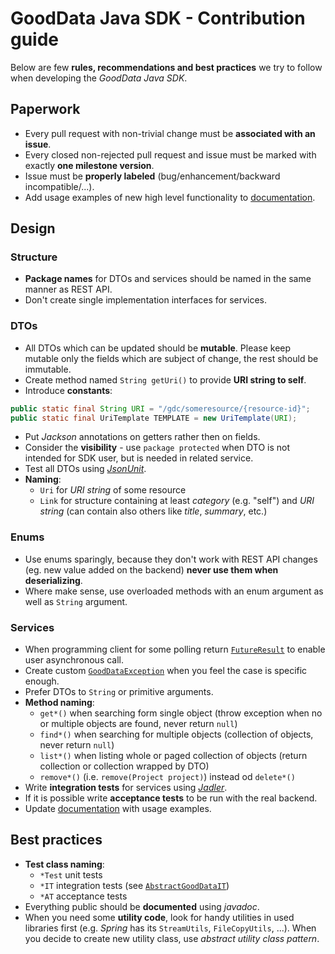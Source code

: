 # GoodData Java SDK - Contribution guide

Below are few **rules, recommendations and best practices** we try to follow when developing the _GoodData Java SDK_.

## Paperwork
* Every pull request with non-trivial change must be **associated with an issue**.
* Every closed non-rejected pull request and issue must be marked with exactly **one milestone version**.
* Issue must be **properly labeled** (bug/enhancement/backward incompatible/...). 
* Add usage examples of new high level functionality to
[documentation](https://github.com/gooddata/gooddata-java/wiki/Code-Examples).

## Design

### Structure
* **Package names** for DTOs and services should be named in the same manner as REST API.
* Don't create single implementation interfaces for services.

### DTOs
* All DTOs which can be updated should be **mutable**. Please keep mutable only the fields which are subject of change,
the rest should be immutable.
* Create method named `String getUri()` to provide **URI string to self**.
* Introduce **constants**:
```java
public static final String URI = "/gdc/someresource/{resource-id}";
public static final UriTemplate TEMPLATE = new UriTemplate(URI);
```
* Put _Jackson_ annotations on getters rather then on fields.
* Consider the **visibility** - use `package protected` when DTO is not intended for SDK user, but is needed
in related service.
* Test all DTOs using _[JsonUnit](https://github.com/lukas-krecan/JsonUnit)_.
* **Naming**:
  * `Uri` for _URI string_ of some resource
  * `Link` for structure containing at least _category_ (e.g. "self") and _URI string_
    (can contain also others like _title_, _summary_, etc.)

### Enums
* Use enums sparingly, because they don't work with REST API changes (eg. new value added on the backend) **never use
them when deserializing**.
* Where make sense, use overloaded methods with an enum argument as well as `String` argument.

### Services
* When programming client for some polling return [`FutureResult`](src/main/java/com/gooddata/FutureResult.java)
to enable user asynchronous call.
* Create custom [`GoodDataException`](src/main/java/com/gooddata/GoodDataException.java) when you feel the case
is specific enough.
* Prefer DTOs to `String` or primitive arguments.
* **Method naming**:
  * `get*()` when searching form single object (throw exception when no or multiple objects are found,
  never return `null`)
  * `find*()` when searching for multiple objects (collection of objects, never return `null`)
  * `list*()` when listing whole or paged collection of objects (return collection or collection wrapped by DTO)
  * `remove*()` (i.e. `remove(Project project)`) instead od `delete*()`
* Write **integration tests** for services using _[Jadler](https://github.com/jadler-mocking/jadler/wiki)_.
* If it is possible write **acceptance tests** to be run with the real backend.
* Update [documentation](https://github.com/gooddata/gooddata-java/wiki/Code-Examples) with usage examples.

## Best practices
* **Test class naming**:
  * `*Test` unit tests
  * `*IT` integration tests (see [`AbstractGoodDataIT`](src/test/java/com/gooddata/AbstractGoodDataIT.java))
  * `*AT` acceptance tests
* Everything public should be **documented** using _javadoc_.
* When you need some **utility code**, look for handy utilities in used libraries first (e.g. _Spring_ has
its `StreamUtils`, `FileCopyUtils`, ...). When you decide to create new utility class,
use _abstract utility class pattern_.
